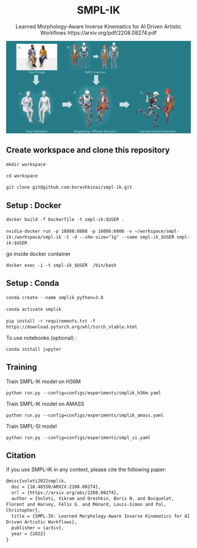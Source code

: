 <p align="center">
  <h1 align="center">SMPL-IK</h1>

  <p align="center">
    Learned Morphology-Aware Inverse Kinematics for AI Driven Artistic Workflows https://arxiv.org/pdf/2208.08274.pdf
    <br>
  </p>
</p>

![Alt Text](./fig/teaser.png)

## Create workspace and clone this repository

```mkdir workspace```

```cd workspace```

```git clone git@github.com:boreshkinai/smpl-ik.git```


## Setup : Docker

```
docker build -f Dockerfile -t smpl-ik:$USER .

nvidia-docker run -p 18888:8888 -p 16006:6006 -v ~/workspace/smpl-ik:/workspace/smpl-ik -t -d --shm-size="1g" --name smpl-ik_$USER smpl-ik:$USER
```
go inside docker container
```
docker exec -i -t smpl-ik_$USER  /bin/bash 
```

## Setup : Conda
```
conda create --name smplik python=3.8

conda activate smplik 

pip install -r requirements.txt -f https://download.pytorch.org/whl/torch_stable.html
```
To use notebooks (optional) :
```
conda install jupyter
```

## Training

Train SMPL-IK model on H36M 
```
python run.py --config=configs/experiments/smplik_h36m.yaml
```
Train SMPL-IK model on AMASS 
```
python run.py --config=configs/experiments/smplik_amass.yaml
```
Train SMPL-SI model 
```
python run.py --config=configs/experiments/smpl_si.yaml
```


## Citation

If you use SMPL-IK in any context, please cite the following paper:

```
@misc{voleti2022smplik,
  doi = {10.48550/ARXIV.2208.08274},
  url = {https://arxiv.org/abs/2208.08274},
  author = {Voleti, Vikram and Oreshkin, Boris N. and Bocquelet, Florent and Harvey, Félix G. and Ménard, Louis-Simon and Pal, Christopher},
  title = {SMPL-IK: Learned Morphology-Aware Inverse Kinematics for AI Driven Artistic Workflows},
  publisher = {arXiv},
  year = {2022}
}

```
